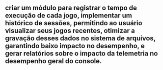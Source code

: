 ## criar um módulo para registrar o tempo de execução de cada jogo, implementar um histórico de sessões, permitindo ao usuário visualizar seus jogos recentes, otimizar a gravação desses dados no sistema de arquivos, garantindo baixo impacto no desempenho, e gerar relatórios sobre o impacto da telemetria no desempenho geral do console.
